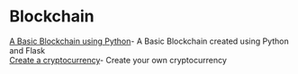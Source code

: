 # Blockchain
[A Basic Blockchain using Python](https://github.com/j-12/Blockchain/blob/master/blockchain.py)- A Basic Blockchain created using Python and Flask <br/>
[Create a cryptocurrency](https://github.com/j-12/Blockchain/tree/master/Cryptocurrency)- Create your own cryptocurrency
